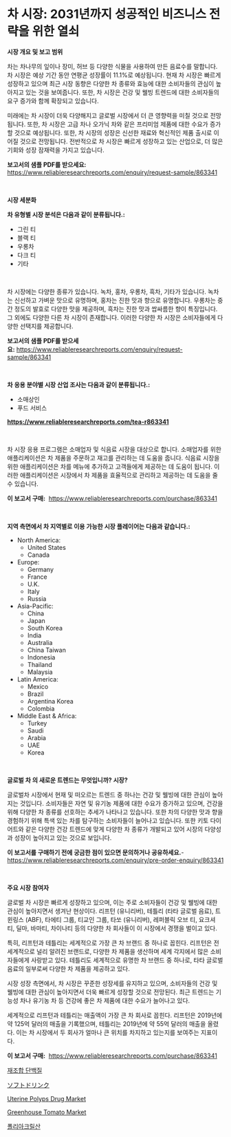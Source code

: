 <p><h1>차 시장: 2031년까지 성공적인 비즈니스 전략을 위한 열쇠</h1></p><p><strong>시장 개요 및 보고 범위</strong></p>
<p><p>차는 차나무의 잎이나 장미, 허브 등 다양한 식물을 사용하여 만든 음료수를 말합니다. 차 시장은 예상 기간 동안 연평균 성장률이 11.1%로 예상됩니다. 현재 차 시장은 빠르게 성장하고 있으며 최근 시장 동향은 다양한 차 종류와 효능에 대한 소비자들의 관심이 높아지고 있는 것을 보여줍니다. 또한, 차 시장은 건강 및 웰빙 트렌드에 대한 소비자들의 요구 증가와 함께 확장되고 있습니다.</p><p>미래에는 차 시장이 더욱 다양해지고 글로벌 시장에서 더 큰 영향력을 미칠 것으로 전망됩니다. 또한, 차 시장은 고급 차나 오가닉 차와 같은 프리미엄 제품에 대한 수요가 증가할 것으로 예상됩니다. 또한, 차 시장의 성장은 신선한 재료와 혁신적인 제품 출시로 이어질 것으로 전망됩니다. 전반적으로 차 시장은 빠르게 성장하고 있는 산업으로, 더 많은 기회와 성장 잠재력을 가지고 있습니다.</p></p>
<p><strong>보고서의 샘플 PDF를 받으세요:</strong> <a href="https://www.reliableresearchreports.com/enquiry/request-sample/863341">https://www.reliableresearchreports.com/enquiry/request-sample/863341</a></p>
<p>&nbsp;</p>
<p><strong>시장 세분화</strong></p>
<p><strong>차 유형별 시장 분석은 다음과 같이 분류됩니다.:</strong></p>
<p><ul><li>그린 티</li><li>블랙 티</li><li>우롱차</li><li>다크 티</li><li>기타</li></ul></p>
<p>&nbsp;</p>
<p><p>차 시장에는 다양한 종류가 있습니다. 녹차, 홍차, 우롱차, 흑차, 기타가 있습니다. 녹차는 신선하고 가벼운 맛으로 유명하며, 홍차는 진한 맛과 향으로 유명합니다. 우롱차는 중간 정도의 발효로 다양한 맛을 제공하며, 흑차는 진한 맛과 쌉싸름한 향이 특징입니다. 그 외에도 다양한 다른 차 시장이 존재합니다. 이러한 다양한 차 시장은 소비자들에게 다양한 선택지를 제공합니다.</p></p>
<p><strong>보고서의 샘플 PDF를 받으세요:</strong>&nbsp;<a href="https://www.reliableresearchreports.com/enquiry/request-sample/863341">https://www.reliableresearchreports.com/enquiry/request-sample/863341</a></p>
<p>&nbsp;</p>
<p><strong> 차 응용 분야별 시장 산업 조사는 다음과 같이 분류됩니다.:</strong></p>
<p><ul><li>소매상인</li><li>푸드 서비스</li></ul></p>
<p><strong><a href="https://www.reliableresearchreports.com/tea-r863341">https://www.reliableresearchreports.com/tea-r863341</a></strong></p>
<p>&nbsp;</p>
<p><p>차 시장 응용 프로그램은 소매업자 및 식음료 시장을 대상으로 합니다. 소매업자를 위한 애플리케이션은 차 제품을 주문하고 재고를 관리하는 데 도움을 줍니다. 식음료 시장을 위한 애플리케이션은 차를 메뉴에 추가하고 고객들에게 제공하는 데 도움이 됩니다. 이러한 애플리케이션은 시장에서 차 제품을 효율적으로 관리하고 제공하는 데 도움을 줄 수 있습니다.</p></p>
<p><strong>이 보고서 구매:</strong>&nbsp; <a href="https://www.reliableresearchreports.com/purchase/863341">https://www.reliableresearchreports.com/purchase/863341</a></p>
<p>&nbsp;</p>
<p><strong>지역 측면에서 차 지역별로 이용 가능한 시장 플레이어는 다음과 같습니다.:</strong></p>
<p><ul>
    <li>
        North America:
        <ul>
            <li>United States</li>
            <li>Canada</li>
        </ul>
    </li>
    <li>
        Europe:
        <ul>
            <li>Germany</li>
            <li>France</li>
            <li>U.K.</li>
            <li>Italy</li>
            <li>Russia</li>
        </ul>
    </li>
    <li>
        Asia-Pacific:
        <ul>
            <li>China</li>
            <li>Japan</li>
            <li>South Korea</li>
            <li>India</li>
            <li>Australia</li>
            <li>China Taiwan</li>
            <li>Indonesia</li>
            <li>Thailand</li>
            <li>Malaysia</li>
        </ul>
    </li>
    <li>
        Latin America:
        <ul>
            <li>Mexico</li>
            <li>Brazil</li>
            <li>Argentina Korea</li>
            <li>Colombia</li>
        </ul>
    </li>
    <li>
        Middle East & Africa:
        <ul>
            <li>Turkey</li>
            <li>Saudi</li>
            <li>Arabia</li>
            <li>UAE</li>
            <li>Korea</li>
        </ul>
    </li>
    </ul></p>
<p>&nbsp;</p>
<p><strong>글로벌 차 의 새로운 트렌드는 무엇입니까? 시장?</strong></p>
<p><p>글로벌차 시장에서 현재 및 떠오르는 트렌드 중 하나는 건강 및 웰빙에 대한 관심이 높아지는 것입니다. 소비자들은 자연 및 유기농 제품에 대한 수요가 증가하고 있으며, 건강을 위해 다양한 차 종류를 선호하는 추세가 나타나고 있습니다. 또한 차의 다양한 맛과 향을 경험하기 위해 특색 있는 차를 탐구하는 소비자들이 늘어나고 있습니다. 또한 키토 다이어트와 같은 다양한 건강 트렌드에 맞게 다양한 차 종류가 개발되고 있어 시장의 다양성과 성장이 높아지고 있는 것으로 보입니다.</p></p>
<p><strong>이 보고서를 구매하기 전에 궁금한 점이 있으면 문의하거나 공유하세요.</strong>- <a href="https://www.reliableresearchreports.com/enquiry/pre-order-enquiry/863341">https://www.reliableresearchreports.com/enquiry/pre-order-enquiry/863341</a></p>
<p>&nbsp;</p>
<p><strong>주요 시장 참여자</strong></p>
<p><p>글로벌 차 시장은 빠르게 성장하고 있으며, 이는 주로 소비자들이 건강 및 웰빙에 대한 관심이 높아지면서 생겨난 현상이다. 리프턴 (유니리버), 테틀리 (타타 글로벌 음료), 트윈링스 (ABF), 타에티 그룹, 티교인 그룹, 타쏘 (유니리버), 레퍼블릭 오브 티, 요크셔 티, 딜마, 바마티, 차이나티 등의 다양한 차 회사들이 이 시장에서 경쟁을 벌이고 있다.</p><p>특히, 리프턴과 테틀리는 세계적으로 가장 큰 차 브랜드 중 하나로 꼽힌다. 리프턴은 전 세계적으로 널리 알려진 브랜드로, 다양한 차 제품을 생산하며 세계 각지에서 많은 소비자들에게 사랑받고 있다. 테틀리도 세계적으로 유명한 차 브랜드 중 하나로, 타타 글로벌 음료의 일부로써 다양한 차 제품을 제공하고 있다.</p><p>시장 성장 측면에서, 차 시장은 꾸준한 성장세를 유지하고 있으며, 소비자들의 건강 및 웰빙에 대한 관심이 높아지면서 더욱 빠르게 성장할 것으로 전망된다. 최근 트렌드는 기능성 차나 유기농 차 등 건강에 좋은 차 제품에 대한 수요가 늘어나고 있다.</p><p>세계적으로 리프턴과 테틀리는 매출액이 가장 큰 차 회사로 꼽힌다. 리프턴은 2019년에 약 125억 달러의 매출을 기록했으며, 테틀리는 2019년에 약 55억 달러의 매출을 올렸다. 이는 차 시장에서 두 회사가 얼마나 큰 위치를 차지하고 있는지를 보여주는 지표이다.</p></p>
<p><strong>이 보고서 구매:</strong>&nbsp;&nbsp;<a href="https://www.reliableresearchreports.com/purchase/863341">https://www.reliableresearchreports.com/purchase/863341</a></p>
<p><p><a href="https://github.com/vskv4779xr1/Market-Research-Report-List-1/blob/main/502030317392.md">재조합 단백질</a></p><p><a href="https://github.com/EmoryYundt1935/Market-Research-Report-List-1/blob/main/224174418682.md">ソフトドリンク</a></p><p><a href="https://issuu.com/reportprime-2/docs/uterine-polyps-drug-market-size-2030.pptx">Uterine Polyps Drug Market</a></p><p><a href="https://github.com/marloy8/Market-Research-Report-List-3/blob/main/greenhouse-tomato-market.md">Greenhouse Tomato Market</a></p><p><a href="https://github.com/CliftonFisher9067/Market-Research-Report-List-1/blob/main/596316817393.md">폴리아크릴산</a></p></p>